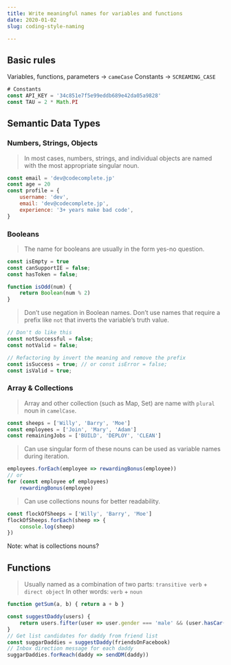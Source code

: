 ```yaml
---
title: Write meaningful names for variables and functions
date: 2020-01-02
slug: coding-style-naming

---
```


## Basic rules
Variables, functions, parameters -> `cameCase`
Constants -> `SCREAMING_CASE`

```javascript
# Constants
const API_KEY = '34c851e7f5e99eddb689e42da05a9828'
const TAU = 2 * Math.PI
```

## Semantic Data Types

### Numbers, Strings, Objects
> In most cases, numbers, strings, and individual objects are named with the most appropriate singular noun.

```javascript
const email = 'dev@codecomplete.jp'
const age = 20
const profile = {
    username: 'dev',
    email: 'dev@codecomplete.jp',
    experience: '3+ years make bad code',
}
```

### Booleans
> The name for booleans are usually in the form yes-no question.

```javascript
const isEmpty = true
const canSupportIE = false;
const hasToken = false;

function isOdd(num) {
    return Boolean(num % 2)
}
```

> Don’t use negation in Boolean names. Don’t use names that require a prefix like `not` that inverts the variable’s truth value.

```javascript
// Don't do like this
const notSuccessful = false;
const notValid = false;

// Refactoring by invert the meaning and remove the prefix
const isSuccess = true; // or const isError = false;
const isValid = true;
```

### Array & Collections
> Array and other collection (such as Map, Set) are name with `plural` noun in `camelCase`.

```javascript
const sheeps = ['Willy', 'Barry', 'Moe']
const employees = ['Join', 'Mary', 'Adam']
const remainingJobs = ['BUILD', 'DEPLOY', 'CLEAN']
```

>  Can use singular form of these nouns can be used as variable names during iteration.

```javascript
employees.forEach(employee => rewardingBonus(employee))
// or
for (const employee of employees)
    rewardingBonus(employee)
```

> Can use collections nouns for better readability.

```javascript
const flockOfSheeps = ['Willy', 'Barry', 'Moe']
flockOfSheeps.forEach(sheep => {
    console.log(sheep)
})
```

Note: what is collections nouns?

## Functions
> Usually named as a combination of two parts: `transitive verb` + `direct object`
In other words: `verb` + `noun`

```javascript
function getSum(a, b) { return a + b }

const suggestDaddy(users) {
    return users.fifter(user => user.gender === 'male' && (user.hasCar() || user.hasHouseForRent() || user.job === 'developer'))
}
// Get list candidates for daddy from friend list
const suggarDaddies = suggestDaddy(friendsOnFacebook)
// Inbox direction message for each daddy
suggarDaddies.forReach(daddy => sendDM(daddy))
```
